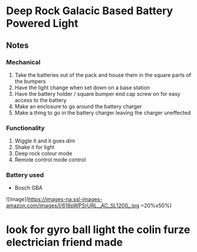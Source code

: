 # Deep Rock Galacic Based Battery Powered Light

## Notes
### Mechanical
1. Take the batteries out of the pack and house them in the square parts of the bumpers
2. Have the light change when set down on a base station
3. Have the battery holder / square bumper end cap screw on for easy access to the battery
4. Make an enclosure to go around the battery charger
5. Make a thing to go in the battery charger leaving the charger uneffected

### Functionality
1. Wiggle it and it goes dim
2. Shake it for light
3. Deep rock colour mode
4. Remote control mode control


### Battery used
* Bosch GBA

![Image](https://images-na.ssl-images-amazon.com/images/I/618pWPSrURL._AC_SL1200_.jpg =20%x50%)


# look for gyro ball light the colin furze electrician friend made
